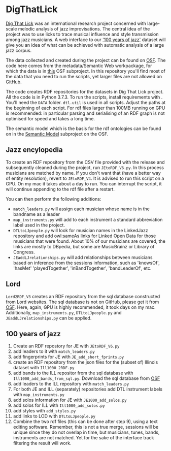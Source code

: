# DigThatLick
[Dig That Lick](http://dig-that-lick.eecs.qmul.ac.uk/index.html) was an international research project concerned with large-scale melodic analysis of jazz improvisations. The central idea of the project was to use licks to trace musical influence and style transmission among jazz musicians. A web interface to our ['100 years of jazz'](https://dig-that-lick.hfm-weimar.de/similarity_search/search?id=1276&group_by=n_gram) dataset will give you an idea of what can be achieved with automatic analysis of a large jazz corpus.

The data collected and created during the project can be found on [OSF](https://osf.io/buxvr/). The code here comes from the metadata/Semantic Web workpackage, for which the data is in [this](https://osf.io/rqk7z/) OSF subproject. In this repository you'll find most of the data that you need to run the scripts, yet larger files are not allowed on GitHub.

The code creates RDF repositories for the datasets in Dig That Lick project. All the code is in Python 3.7.3. To run the scripts, install requirements with . You'll need the `DATA` folder. `dtl.util` is used in all scripts. Adjust the paths at the beginning of each script. For rdf files larger than 100MB running on GPU is recommended: in particular parsing and serialising of an RDF graph is not optimised for speed and takes a long time.

The semantic model which is the basis for the rdf ontologies can be found on in the [Semantic Model](https://osf.io/39q2d/) subproject on the OSF.

## Jazz encylopedia
To create an RDF repository from the CSV file provided with the release and subsequently cleaned during the project, run `JEtoRDF_V6.py`. In this process musicians are matched by name. If you don't want that (have a better way of entity resolution), revert to `JEtoRDF_V4`. It is advised to run this script on a GPU. On my mac it takes about a day to run. You can interrupt the script, it will continue appending to the rdf file after a restart.

You can then perform the following additions:

- `match_leaders.py` will assign each musician whose name is in the bandname as a leader
- `map_instruments.py` will add to each instrument a standard abbreviation label used in the project. 
- `DTLtoLJpeople.py` will look for musician names in the LinkedJazz repository and add owl:sameAs links for Linked Open Data for those musicians that were found. About 10% of our musicians are covered, the links are mostly to DBpedia, but some are MusicBrainz or Library of Congress.
- `JEaddLJrelationships.py` will add relationships between musicians based on inference from the sessions information, such as 'knowsOf', 'hasMet' 'playedTogether', 'inBandTogether', 'bandLeaderOf', etc.

## Lord
`Lord2RDF_V3` creates an RDF repository from the sql database constructed from Lord websites. The sql database is not on GitHub, please get it from [OSF](https://osf.io/cy83b/). Here, again, GPU is highly recommended, it took days on my mac. Additionally, `map_instruments.py`, `DTLtoLJpeople.py` and `JEaddLJrelationships.py` can be applied.

## 100 years of jazz
1. Create an RDF repostory for JE with `JEtoRDF_V6.py`
2. add leaders to it with `match_leaders.py`
3. add fingerprints for JE with `JE_add_short_fprints.py`
4. create an RDF repository from the json files for the (subset of) Illinois dataset with `Ill1000_2RDF.py`
5. add bands to the ILL repositor from the sql database with `Ill1000_add_bands_from_sql.py`. Download the sql database from [OSF](https://osf.io/cy83b/)
6. add leaders to the ILL repository with `match_leaders.py`
7. For both JE and ILL (separately) repositories add DTL instrument labels with `map_instruments.py`
8. add solos information for JE with `JE1000_add_solos.py`
9. add solos for ILL with `Ill1000_add_solos.py`
10. add styles with `add_styles.py`
11. add links to LOD with `DTLtoLJpeople.py`
12. Combine the two rdf files (this can be done after step 9), using a text editing software. Remember, this is not a true merge, sessions will be unique since they do not overlap in time, but musicians, tunes, bands, instruments are not matched. Yet for the sake of the interface track filtering the result will work.


